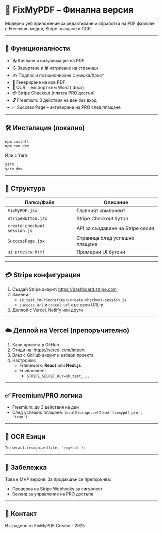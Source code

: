 
# 📄 FixMyPDF – Финална версия

Модерно уеб приложение за редактиране и обработка на PDF файлове с Freemium модел, Stripe плащане и OCR.

---

## 🚀 Функционалности

- 📥 Качване и визуализация на PDF
- ↻ Завъртане и 🗑️ изтриване на страници
- ✍️ Подпис и позициониране с мишка/пръст
- 💾 Генериране на нов PDF
- 🧠 OCR + експорт към Word (.docx)
- 💳 Stripe Checkout (платен PRO достъп)
- 🔓 Freemium: 3 действия на ден без вход
- ✅ Success Page – активиране на PRO след плащане

---

## 🛠️ Инсталация (локално)

```bash
npm install
npm run dev
```

Или с Yarn:

```bash
yarn
yarn dev
```

---

## 📂 Структура

| Папка/Файл                  | Описание                                  |
|----------------------------|--------------------------------------------|
| `FixMyPDF.jsx`             | Главният компонент                        |
| `StripeButton.jsx`         | Stripe Checkout бутон                     |
| `create-checkout-session.js` | API за създаване на Stripe сесия         |
| `SuccessPage.jsx`          | Страница след успешно плащане             |
| `ui-preview.html`          | Примерни UI бутони                        |

---

## 💳 Stripe конфигурация

1. Създай Stripe акаунт: https://dashboard.stripe.com
2. Замени:
   - `sk_test_YourSecretKey` в `create-checkout-session.js`
   - `success_url` и `cancel_url` със свои URL-и
3. Деплой с Vercel, Netlify или други

---

## ☁️ Деплой на Vercel (препоръчително)

1. Качи проекта в GitHub
2. Отиди на: https://vercel.com/import
3. Влез с GitHub акаунт и избери проекта
4. Настройки:
   - Framework: **React** или **Next.js**
   - Environment:
     - `STRIPE_SECRET_KEY=sk_test_...`

---

## ✅ Freemium/PRO логика

- Freemium: до 3 действия на ден
- След успешно плащане: `localStorage.setItem('fixmypdf_pro', 'true')`

---

## 🧠 OCR Езици

```js
Tesseract.recognize(file, 'eng+bul');
```

---

## 📌 Забележка

Това е MVP версия. За продакшън се препоръчва:
- Проверка на Stripe Webhooks за сигурност
- Бекенд за управление на PRO достъпа

---

## 📧 Контакт

Изградено от FixMyPDF Creator · 2025
